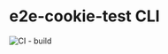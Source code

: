 # e2e-cookie-test CLI

![CI - build](https://github.com/sebastian-pazmay/os-testing/workflows/Build%20Docker%20Image%20CI/badge.svg)